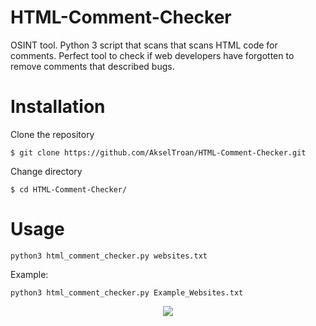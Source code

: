 # HTML-Comment-Checker
OSINT tool. Python 3 script that scans that scans HTML code for comments. Perfect tool to check if web developers have forgotten to remove comments that described bugs. 

# Installation

Clone the repository
```
$ git clone https://github.com/AkselTroan/HTML-Comment-Checker.git
```
Change directory
```
$ cd HTML-Comment-Checker/
```
# Usage
```
python3 html_comment_checker.py websites.txt
```

Example:
```
python3 html_comment_checker.py Example_Websites.txt
```
<div style="text-align:center"><img src="https://i.imgur.com/xc1wmLy.png" /></div>
